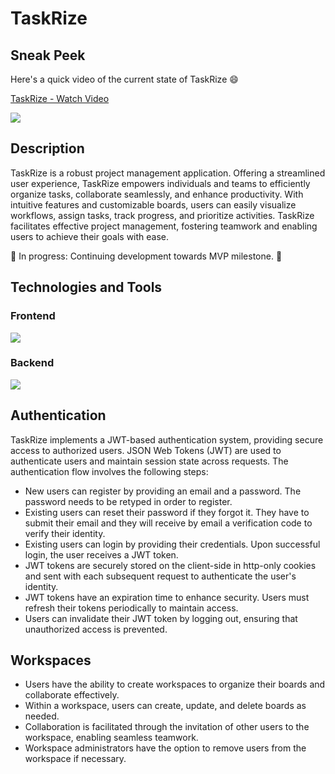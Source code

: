 # TaskRize

## Sneak Peek
Here's a quick video of the current state of TaskRize :smile:

<div>
    <a href="https://www.loom.com/share/d769749ccdc94b4f82f059d2fad4fd89">
      <p>TaskRize - Watch Video</p>
    </a>
    <a href="https://www.loom.com/share/d769749ccdc94b4f82f059d2fad4fd89">
      <img style="max-width:300px;" src="https://cdn.loom.com/sessions/thumbnails/d769749ccdc94b4f82f059d2fad4fd89-with-play.gif">
    </a>
  </div>
  
## Description

TaskRize is a robust project management application. Offering a streamlined user experience, TaskRize empowers individuals and teams to efficiently organize tasks, collaborate seamlessly, and enhance productivity. With intuitive features and customizable boards, users can easily visualize workflows, assign tasks, track progress, and prioritize activities. TaskRize facilitates effective project management, fostering teamwork and enabling users to achieve their goals with ease.

🚧 In progress: Continuing development towards MVP milestone. 🚧

## Technologies and Tools
### Frontend

<img src="https://skillicons.dev/icons?i=ts,react,redux,bootstrap" />

### Backend

<img src="https://skillicons.dev/icons?i=python,django" />

## Authentication

TaskRize implements a JWT-based authentication system, providing secure access to authorized users. JSON Web Tokens (JWT) are used to authenticate users and maintain session state across requests. The authentication flow involves the following steps:

- New users can register by providing an email and a password. The password needs to be retyped in order to register.
- Existing users can reset their password if they forgot it. They have to submit their email and they will receive by email a verification code to verify their identity.
- Existing users can login by providing their credentials. Upon successful login, the user receives a JWT token.
- JWT tokens are securely stored on the client-side in http-only cookies and sent with each subsequent request to authenticate the user's identity.
- JWT tokens have an expiration time to enhance security. Users must refresh their tokens periodically to maintain access.
- Users can invalidate their JWT token by logging out, ensuring that unauthorized access is prevented.

## Workspaces

- Users have the ability to create workspaces to organize their boards and collaborate effectively.
- Within a workspace, users can create, update, and delete boards as needed.
- Collaboration is facilitated through the invitation of other users to the workspace, enabling seamless teamwork.
- Workspace administrators have the option to remove users from the workspace if necessary.